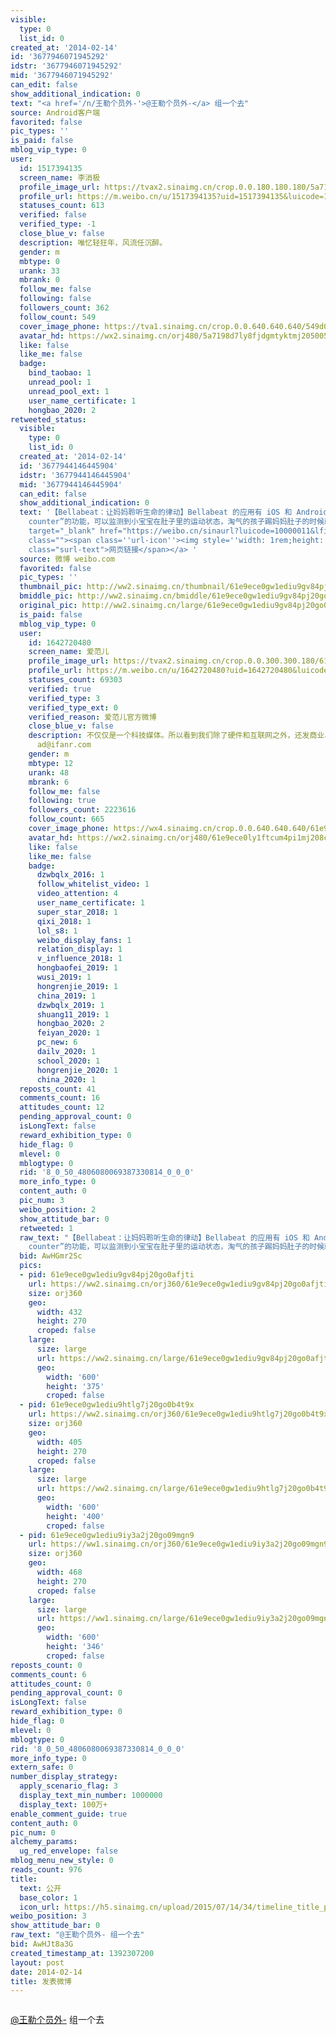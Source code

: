 ```yaml
---
visible:
  type: 0
  list_id: 0
created_at: '2014-02-14'
id: '3677946071945292'
idstr: '3677946071945292'
mid: '3677946071945292'
can_edit: false
show_additional_indication: 0
text: "<a href='/n/王勒个员外-'>@王勒个员外-</a> 组一个去"
source: Android客户端
favorited: false
pic_types: ''
is_paid: false
mblog_vip_type: 0
user:
  id: 1517394135
  screen_name: 李消极
  profile_image_url: https://tvax2.sinaimg.cn/crop.0.0.180.180.180/5a7198d7ly8fjdgmtyktmj20500500so.jpg?KID=imgbed,tva&Expires=1606399625&ssig=BicX5%2Fnhic
  profile_url: https://m.weibo.cn/u/1517394135?uid=1517394135&luicode=10000011&lfid=2304131517394135_-_WEIBO_SECOND_PROFILE_WEIBO
  statuses_count: 613
  verified: false
  verified_type: -1
  close_blue_v: false
  description: 唯忆轻狂年，风流任沉醉。
  gender: m
  mbtype: 0
  urank: 33
  mbrank: 0
  follow_me: false
  following: false
  followers_count: 362
  follow_count: 549
  cover_image_phone: https://tva1.sinaimg.cn/crop.0.0.640.640.640/549d0121tw1egm1kjly3jj20hs0hsq4f.jpg
  avatar_hd: https://wx2.sinaimg.cn/orj480/5a7198d7ly8fjdgmtyktmj20500500so.jpg
  like: false
  like_me: false
  badge:
    bind_taobao: 1
    unread_pool: 1
    unread_pool_ext: 1
    user_name_certificate: 1
    hongbao_2020: 2
retweeted_status:
  visible:
    type: 0
    list_id: 0
  created_at: '2014-02-14'
  id: '3677944146445904'
  idstr: '3677944146445904'
  mid: '3677944146445904'
  can_edit: false
  show_additional_indication: 0
  text: '【Bellabeat：让妈妈聆听生命的律动】Bellabeat 的应用有 iOS 和 Android 版，除了最主要监听婴儿心跳之外，也可以追踪准妈妈的体重和营养状况。另外还有一个“kick
    counter”的功能，可以监测到小宝宝在肚子里的运动状态，淘气的孩子踢妈妈肚子的时候就可以记录起来了。<a data-url="http://t.cn/8FOyfTD"
    target="_blank" href="https://weibo.cn/sinaurl?luicode=10000011&lfid=2304131517394135_-_WEIBO_SECOND_PROFILE_WEIBO&u=http%3A%2F%2Fwww.ifanr.com%2F401292"
    class=""><span class=''url-icon''><img style=''width: 1rem;height: 1rem'' src=''//h5.sinaimg.cn/upload/2015/09/25/3/timeline_card_small_web_default.png''></span><span
    class="surl-text">网页链接</span></a> '
  source: 微博 weibo.com
  favorited: false
  pic_types: ''
  thumbnail_pic: http://ww2.sinaimg.cn/thumbnail/61e9ece0gw1ediu9gv84pj20go0afjti.jpg
  bmiddle_pic: http://ww2.sinaimg.cn/bmiddle/61e9ece0gw1ediu9gv84pj20go0afjti.jpg
  original_pic: http://ww2.sinaimg.cn/large/61e9ece0gw1ediu9gv84pj20go0afjti.jpg
  is_paid: false
  mblog_vip_type: 0
  user:
    id: 1642720480
    screen_name: 爱范儿
    profile_image_url: https://tvax2.sinaimg.cn/crop.0.0.300.300.180/61e9ece0ly1ftcum4pi1mj208c08c3yb.jpg?KID=imgbed,tva&Expires=1606399625&ssig=6FgmqXhihS
    profile_url: https://m.weibo.cn/u/1642720480?uid=1642720480&luicode=10000011&lfid=2304131517394135_-_WEIBO_SECOND_PROFILE_WEIBO
    statuses_count: 69303
    verified: true
    verified_type: 3
    verified_type_ext: 0
    verified_reason: 爱范儿官方微博
    close_blue_v: false
    description: 不仅仅是一个科技媒体。所以看到我们除了硬件和互联网之外，还发商业、生活方式、影评......甚至文学的时候，请不要太惊讶~ 合作联系
      ad@ifanr.com
    gender: m
    mbtype: 12
    urank: 48
    mbrank: 6
    follow_me: false
    following: true
    followers_count: 2223616
    follow_count: 665
    cover_image_phone: https://wx4.sinaimg.cn/crop.0.0.640.640.640/61e9ece0ly1frvo3r3gwnj20u00u07l4.jpg
    avatar_hd: https://wx2.sinaimg.cn/orj480/61e9ece0ly1ftcum4pi1mj208c08c3yb.jpg
    like: false
    like_me: false
    badge:
      dzwbqlx_2016: 1
      follow_whitelist_video: 1
      video_attention: 4
      user_name_certificate: 1
      super_star_2018: 1
      qixi_2018: 1
      lol_s8: 1
      weibo_display_fans: 1
      relation_display: 1
      v_influence_2018: 1
      hongbaofei_2019: 1
      wusi_2019: 1
      hongrenjie_2019: 1
      china_2019: 1
      dzwbqlx_2019: 1
      shuang11_2019: 1
      hongbao_2020: 2
      feiyan_2020: 1
      pc_new: 6
      dailv_2020: 1
      school_2020: 1
      hongrenjie_2020: 1
      china_2020: 1
  reposts_count: 41
  comments_count: 16
  attitudes_count: 12
  pending_approval_count: 0
  isLongText: false
  reward_exhibition_type: 0
  hide_flag: 0
  mlevel: 0
  mblogtype: 0
  rid: '8_0_50_4806080069387330814_0_0_0'
  more_info_type: 0
  content_auth: 0
  pic_num: 3
  weibo_position: 2
  show_attitude_bar: 0
  retweeted: 1
  raw_text: "【Bellabeat：让妈妈聆听生命的律动】Bellabeat 的应用有 iOS 和 Android 版，除了最主要监听婴儿心跳之外，也可以追踪准妈妈的体重和营养状况。另外还有一个“kick
    counter”的功能，可以监测到小宝宝在肚子里的运动状态，淘气的孩子踢妈妈肚子的时候就可以记录起来了。http://t.cn/8FOyfTD ​​​"
  bid: AwHGmr2Sc
  pics:
  - pid: 61e9ece0gw1ediu9gv84pj20go0afjti
    url: https://ww2.sinaimg.cn/orj360/61e9ece0gw1ediu9gv84pj20go0afjti.jpg
    size: orj360
    geo:
      width: 432
      height: 270
      croped: false
    large:
      size: large
      url: https://ww2.sinaimg.cn/large/61e9ece0gw1ediu9gv84pj20go0afjti.jpg
      geo:
        width: '600'
        height: '375'
        croped: false
  - pid: 61e9ece0gw1ediu9htlg7j20go0b4t9x
    url: https://ww2.sinaimg.cn/orj360/61e9ece0gw1ediu9htlg7j20go0b4t9x.jpg
    size: orj360
    geo:
      width: 405
      height: 270
      croped: false
    large:
      size: large
      url: https://ww2.sinaimg.cn/large/61e9ece0gw1ediu9htlg7j20go0b4t9x.jpg
      geo:
        width: '600'
        height: '400'
        croped: false
  - pid: 61e9ece0gw1ediu9iy3a2j20go09mgn9
    url: https://ww1.sinaimg.cn/orj360/61e9ece0gw1ediu9iy3a2j20go09mgn9.jpg
    size: orj360
    geo:
      width: 468
      height: 270
      croped: false
    large:
      size: large
      url: https://ww1.sinaimg.cn/large/61e9ece0gw1ediu9iy3a2j20go09mgn9.jpg
      geo:
        width: '600'
        height: '346'
        croped: false
reposts_count: 0
comments_count: 6
attitudes_count: 0
pending_approval_count: 0
isLongText: false
reward_exhibition_type: 0
hide_flag: 0
mlevel: 0
mblogtype: 0
rid: '8_0_50_4806080069387330814_0_0_0'
more_info_type: 0
extern_safe: 0
number_display_strategy:
  apply_scenario_flag: 3
  display_text_min_number: 1000000
  display_text: 100万+
enable_comment_guide: true
content_auth: 0
pic_num: 0
alchemy_params:
  ug_red_envelope: false
mblog_menu_new_style: 0
reads_count: 976
title:
  text: 公开
  base_color: 1
  icon_url: https://h5.sinaimg.cn/upload/2015/07/14/34/timeline_title_public_default.png
weibo_position: 3
show_attitude_bar: 0
raw_text: "@王勒个员外- 组一个去"
bid: AwHJt8a3G
created_timestamp_at: 1392307200
layout: post
date: 2014-02-14
title: 发表微博
---
```


![]()

<a href='/n/王勒个员外-'>@王勒个员外-</a> 组一个去

